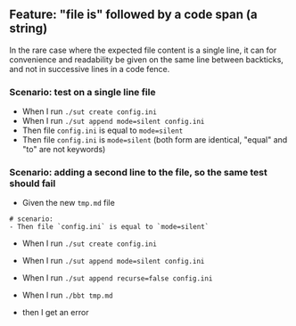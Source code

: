 ## Feature: "file is" followed by a code span (a string)

In the rare case where the expected file content is a single line, it can for convenience and readability be given on the same line between backticks, and not in successive lines in a code fence. 

### Scenario: test on a single line file

  - When I run `./sut create config.ini`
  - When I run `./sut append mode=silent config.ini`
  - Then file `config.ini` is equal to `mode=silent`
  - Then file `config.ini` is          `mode=silent`
  (both form are identical, "equal" and "to" are not keywords)

### Scenario: adding a second line to the file, so the same test should fail

- Given the new `tmp.md` file
```
# scenario:
- Then file `config.ini` is equal to `mode=silent`
```

- When I run `./sut create config.ini`
- When I run `./sut append mode=silent config.ini`
- When I run `./sut append recurse=false config.ini`

- When I run `./bbt tmp.md`
- then I get an error
 
